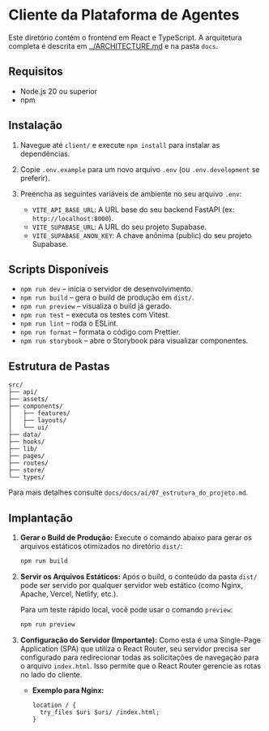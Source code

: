 # Cliente da Plataforma de Agentes

Este diretório contém o frontend em React e TypeScript. A arquitetura completa é descrita em [../ARCHITECTURE.md](../ARCHITECTURE.md) e na pasta `docs`.

## Requisitos

- Node.js 20 ou superior
- npm

## Instalação

1. Navegue até `client/` e execute `npm install` para instalar as dependências.
2. Copie `.env.example` para um novo arquivo `.env` (ou `.env.development` se preferir).
3. Preencha as seguintes variáveis de ambiente no seu arquivo `.env`:

   - `VITE_API_BASE_URL`: A URL base do seu backend FastAPI (ex: `http://localhost:8000`).
   - `VITE_SUPABASE_URL`: A URL do seu projeto Supabase.
   - `VITE_SUPABASE_ANON_KEY`: A chave anônima (public) do seu projeto Supabase.

## Scripts Disponíveis

- `npm run dev` – inicia o servidor de desenvolvimento.
- `npm run build` – gera o build de produção em `dist/`.
- `npm run preview` – visualiza o build já gerado.
- `npm run test` – executa os testes com Vitest.
- `npm run lint` – roda o ESLint.
- `npm run format` – formata o código com Prettier.
- `npm run storybook` – abre o Storybook para visualizar componentes.

## Estrutura de Pastas

```
src/
├── api/
├── assets/
├── components/
│   ├── features/
│   ├── layouts/
│   └── ui/
├── data/
├── hooks/
├── lib/
├── pages/
├── routes/
├── store/
└── types/
```

Para mais detalhes consulte `docs/docs/ai/07_estrutura_do_projeto.md`.

## Implantação

1.  **Gerar o Build de Produção:**
    Execute o comando abaixo para gerar os arquivos estáticos otimizados no diretório `dist/`:
    ```sh
    npm run build
    ```

2.  **Servir os Arquivos Estáticos:**
    Após o build, o conteúdo da pasta `dist/` pode ser servido por qualquer servidor web estático (como Nginx, Apache, Vercel, Netlify, etc.).

    Para um teste rápido local, você pode usar o comando `preview`:
    ```sh
    npm run preview
    ```

3.  **Configuração do Servidor (Importante):**
    Como esta é uma Single-Page Application (SPA) que utiliza o React Router, seu servidor precisa ser configurado para redirecionar todas as solicitações de navegação para o arquivo `index.html`. Isso permite que o React Router gerencie as rotas no lado do cliente.

    -   **Exemplo para Nginx:**
        ```nginx
        location / {
          try_files $uri $uri/ /index.html;
        }
        ```
